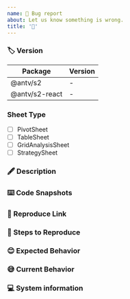 ```yaml
---
name: 🐛 Bug report
about: Let us know something is wrong.
title: '🐛'
---
```


### 🏷 Version

<!-- Required! -->
<!-- eg. `1.16.0` 🙅🏻‍♀️🚫 `latest`, `1.x` -->

| Package      | Version |
| -------------- | --------- |
| @antv/s2       | -         |
| @antv/s2-react | -         |

### Sheet Type

- [ ] PivotSheet
- [ ] TableSheet
- [ ] GridAnalysisSheet
- [ ] StrategySheet

### 🖋 Description

<!-- Required! -->

### ⌨️ Code Snapshots

<!-- Required! -->
<!-- eg. `s2Options` and `s2DataCfg`, or `<SheetComponent {...} />` -->

### 🔗 Reproduce Link

<!-- eg. use S2 code sandbox template https://codesandbox.io/s/29zle -->

### 🤔 Steps to Reproduce

<!-- Required! -->

### 😊 Expected Behavior

### 😅 Current Behavior

### 💻 System information

<!-- eg: chrome: v91.0, window -->
